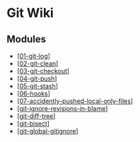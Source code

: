 Git Wiki
===

Modules
---

- [[01-git-log]]
- [[02-git-clean]]
- [[03-git-checkout]]
- [[04-git-push]]
- [[05-git-stash]]
- [[06-hooks]]
- [[07-accidently-pushed-local-only-files]]
- [[git-ignore-revisions-in-blame]]
- [[git-diff-tree]]
- [[git-bisect]]
- [[git-global-gitignore]]

[//begin]: # "Autogenerated link references for markdown compatibility"
[01-git-log]: 01-git-log.md "Git Log"
[02-git-clean]: 02-git-clean.md "Git Clean"
[03-git-checkout]: 03-git-checkout.md "Git Checkout"
[04-git-push]: 04-git-push.md "Git Push"
[05-git-stash]: 05-git-stash.md "Git Stash"
[06-hooks]: 06-hooks.md "Hooks"
[07-accidently-pushed-local-only-files]: 07-accidently-pushed-local-only-files.md "Accidently pushed local only files"
[git-ignore-revisions-in-blame]: git-ignore-revisions-in-blame.md "Git Ignore Revisions in Blame"
[git-diff-tree]: git-diff-tree.md "git diff-tree"
[git-bisect]: git-bisect.md "Git Bisect"
[git-global-gitignore]: git-global-gitignore.md "Git Global Gitignore"
[//end]: # "Autogenerated link references"
[//begin]: # "Autogenerated link references for markdown compatibility"
[01-git-log]: 01-git-log.md "Git Log"
[02-git-clean]: 02-git-clean.md "Git Clean"
[03-git-checkout]: 03-git-checkout.md "Git Checkout"
[04-git-push]: 04-git-push.md "Git Push"
[05-git-stash]: 05-git-stash.md "Git Stash"
[06-hooks]: 06-hooks.md "Hooks"
[07-accidently-pushed-local-only-files]: 07-accidently-pushed-local-only-files.md "Accidently pushed local only files"
[git-ignore-revisions-in-blame]: git-ignore-revisions-in-blame.md "Git Ignore Revisions in Blame"
[git-diff-tree]: git-diff-tree.md "git diff-tree"
[git-bisect]: git-bisect.md "Git Bisect"
[git-global-gitignore]: git-global-gitignore.md "Git Global Gitignore"
[//end]: # "Autogenerated link references"
